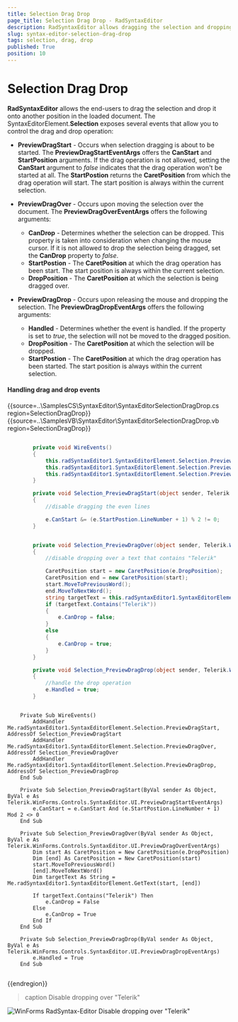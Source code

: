 ```yaml
---
title: Selection Drag Drop
page_title: Selection Drag Drop - RadSyntaxEditor
description: RadSyntaxEditor allows dragging the selection and dropping it onto another position in the loaded document
slug: syntax-editor-selection-drag-drop
tags: selection, drag, drop
published: True
position: 10
---
```


# Selection Drag Drop

**RadSyntaxEditor** allows the end-users to drag the selection and drop it onto another position in the loaded document. The SyntaxEditorElement.**Selection** exposes several events that allow you to control the drag and drop operation:

* **PreviewDragStart** - Occurs when selection dragging is about to be started. The **PreviewDragStartEventArgs** offers the **CanStart** and **StartPosition** arguments. If the drag operation is not allowed, setting the **CanStart** argument to *false* indicates that the drag operation won't be started at all. The **StartPostion** returns the **CaretPosition** from which the drag operation will start. The start position is always within the current selection.   

* **PreviewDragOver** - Occurs upon moving the selection over the document. The **PreviewDragOverEventArgs** offers the following arguments:
	* **CanDrop** - Determines whether the selection can be dropped. This property is taken into consideration when changing the mouse cursor. If it is not allowed to drop the selection being dragged, set the **CanDrop** property to *false*.
	* **StartPostion** - The **CaretPosition** at which the drag operation has been start. The start position is always within the current selection.
	* **DropPosition** - The **CaretPosition** at which the selection is being dragged over.

* **PreviewDragDrop** - Occurs upon releasing the mouse and dropping the selection. The **PreviewDragDropEventArgs** offers the following arguments:
	* **Handled** - Determines whether the event is handled. If the property is set to *true*, the selection will not be moved to the dragged position.
	* **DropPosition** - The **CaretPosition** at which the selection will be dropped.
	* **StartPostion** - The  **CaretPosition** at which the drag operation has been started. The start position is always within the current selection.


#### Handling drag and drop events

{{source=..\SamplesCS\SyntaxEditor\SyntaxEditorSelectionDragDrop.cs region=SelectionDragDrop}}
{{source=..\SamplesVB\SyntaxEditor\SyntaxEditorSelectionDragDrop.vb region=SelectionDragDrop}}

````C#

        private void WireEvents()
        {
            this.radSyntaxEditor1.SyntaxEditorElement.Selection.PreviewDragStart += Selection_PreviewDragStart;
            this.radSyntaxEditor1.SyntaxEditorElement.Selection.PreviewDragOver += Selection_PreviewDragOver;
            this.radSyntaxEditor1.SyntaxEditorElement.Selection.PreviewDragDrop += Selection_PreviewDragDrop;
        }

        private void Selection_PreviewDragStart(object sender, Telerik.WinForms.Controls.SyntaxEditor.UI.PreviewDragStartEventArgs e)
        {
            //disable dragging the even lines

            e.CanStart &= (e.StartPostion.LineNumber + 1) % 2 != 0;
        }


        private void Selection_PreviewDragOver(object sender, Telerik.WinForms.Controls.SyntaxEditor.UI.PreviewDragOverEventArgs e)
        {
            //disable dropping over a text that contains "Telerik"

            CaretPosition start = new CaretPosition(e.DropPosition);
            CaretPosition end = new CaretPosition(start);
            start.MoveToPreviousWord();
            end.MoveToNextWord();
            string targetText = this.radSyntaxEditor1.SyntaxEditorElement.GetText(start, end);
            if (targetText.Contains("Telerik"))
            {
                e.CanDrop = false;
            }
            else
            {
                e.CanDrop = true;
            }
        }

        private void Selection_PreviewDragDrop(object sender, Telerik.WinForms.Controls.SyntaxEditor.UI.PreviewDragDropEventArgs e)
        {
            //handle the drop operation
            e.Handled = true;
        }


````
````VB.NET

    Private Sub WireEvents()
        AddHandler Me.radSyntaxEditor1.SyntaxEditorElement.Selection.PreviewDragStart, AddressOf Selection_PreviewDragStart
        AddHandler Me.radSyntaxEditor1.SyntaxEditorElement.Selection.PreviewDragOver, AddressOf Selection_PreviewDragOver
        AddHandler Me.radSyntaxEditor1.SyntaxEditorElement.Selection.PreviewDragDrop, AddressOf Selection_PreviewDragDrop
    End Sub

    Private Sub Selection_PreviewDragStart(ByVal sender As Object, ByVal e As Telerik.WinForms.Controls.SyntaxEditor.UI.PreviewDragStartEventArgs)
        e.CanStart = e.CanStart And (e.StartPostion.LineNumber + 1) Mod 2 <> 0
    End Sub

    Private Sub Selection_PreviewDragOver(ByVal sender As Object, ByVal e As Telerik.WinForms.Controls.SyntaxEditor.UI.PreviewDragOverEventArgs)
        Dim start As CaretPosition = New CaretPosition(e.DropPosition)
        Dim [end] As CaretPosition = New CaretPosition(start)
        start.MoveToPreviousWord()
        [end].MoveToNextWord()
        Dim targetText As String = Me.radSyntaxEditor1.SyntaxEditorElement.GetText(start, [end])

        If targetText.Contains("Telerik") Then
            e.CanDrop = False
        Else
            e.CanDrop = True
        End If
    End Sub

    Private Sub Selection_PreviewDragDrop(ByVal sender As Object, ByVal e As Telerik.WinForms.Controls.SyntaxEditor.UI.PreviewDragDropEventArgs)
        e.Handled = True
    End Sub


````

{{endregion}} 

>caption Disable dropping over "Telerik" 

![WinForms RadSyntax-Editor Disable dropping over "Telerik"](images/syntax-editor-selection-drag-drop.gif)


